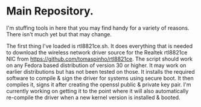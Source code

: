 # Main Repository.

I'm stuffing tools in here that you may find handy for a variety of reasons.  There isn't much yet but that may change.

The first thing I've loaded is rtl8821ce.sh.  It does everything that is needed to download the wireless network driver source for the Realtek rtl8821ce NIC from https://github.com/tomaspinho/rtl8821ce.  The script should work on any Fedora based distribution of version 30 or higher.  It may work on earlier distributions but has not been tested on those.  It installs the required software to compile & sign the driver for systems using secure boot.  It then compiles it, signs it after creating the openssl public & private key pair.  I'm currently working on getting it to the point where it will also automatically re-compile the driver when a new kernel version is installed & booted.
